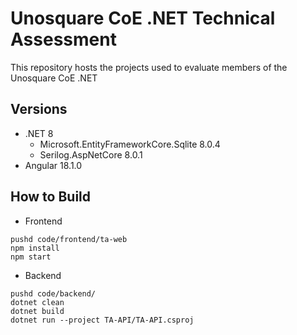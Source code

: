 # Unosquare CoE .NET Technical Assessment
This repository hosts the projects used to evaluate members of the Unosquare CoE .NET


## Versions

- .NET 8
    - Microsoft.EntityFrameworkCore.Sqlite 8.0.4
    - Serilog.AspNetCore 8.0.1
- Angular 18.1.0

## How to Build

- Frontend

``` 
pushd code/frontend/ta-web
npm install
npm start
```

- Backend

``` 
pushd code/backend/
dotnet clean
dotnet build
dotnet run --project TA-API/TA-API.csproj
``` 